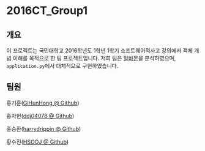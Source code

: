 2016CT_Group1
=====

개요
-----

이 프로젝트는 국민대학교 2016학년도 1학년 1학기 소프트웨어적사고 강의에서 객체 개념 이해를 목적으로 한 팀 프로젝트입니다.
저희 팀은 [알바몬](http://albamon.com)을 분석하였으며, ```application.py```에서 대체적으로 구현하였습니다.

팀원
-----
홍기훈([GiHunHong @ Github](http://github/GiHunHong))

홍자현([ddj04078 @ Github](http://github.com/ddj04078))

홍승환([harrydrippin @ Github](http://github.com/harrydrippin))

황수진([HSOOJ @ Github](http://github.com/HSOOJ))

